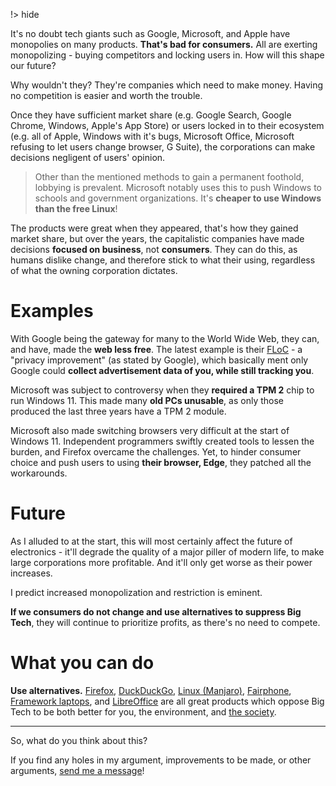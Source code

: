 !> hide

<head>
    <title>Monopolistic troubble</title>
    <meta name="permalinks" content="disabled"> <!-- part of JS on icelk.dev & kvarn.org, options: disabled|enabled|not-titles -->
    <meta name="description" content="Reasons why it's dangerous to have monopolies such as Google, Apple, and Microsoft.">
</head>

It's no doubt tech giants such as Google, Microsoft, and Apple have monopolies on many products.
**That's bad for consumers.**
All are exerting monopolizing - buying competitors and locking users in.
How will this shape our future?

Why wouldn't they? They're companies which need to make money. Having no competition is easier and worth the trouble.

Once they have sufficient market share (e.g. Google Search, Google Chrome, Windows, Apple's App Store)
or users locked in to their ecosystem (e.g. all of Apple, Windows with it's bugs, Microsoft Office, Microsoft refusing to let users change browser, G Suite), the corporations can make decisions negligent of users' opinion.

> Other than the mentioned methods to gain a permanent foothold, lobbying is prevalent. Microsoft notably uses this to push Windows to schools and government organizations.
> It's **cheaper to use Windows than the free Linux**!

The products were great when they appeared, that's how they gained market share, but over the years, the capitalistic companies have made decisions **focused on business**, not **consumers**.
They can do this, as humans dislike change, and therefore stick to what their using, regardless of what the owning corporation dictates.

# Examples

With Google being the gateway for many to the World Wide Web, they can, and have, made the **web less free**.
The latest example is their [FLoC](https://www.wired.com/story/google-floc-privacy-ad-tracking-explainer/) - a "privacy improvement" (as stated by Google), which basically ment only Google could **collect advertisement data of you, while still tracking you**.

Microsoft was subject to controversy when they **required a TPM 2** chip to run Windows 11.
This made many **old PCs unusable**, as only those produced the last three years have a TPM 2 module.

Microsoft also made switching browsers very difficult at the start of Windows 11.
Independent programmers swiftly created tools to lessen the burden, and Firefox overcame the challenges.
Yet, to hinder consumer choice and push users to using **their browser, Edge**, they patched all the workarounds.

# Future

As I alluded to at the start, this will most certainly affect the future of electronics -
it'll degrade the quality of a major piller of modern life, to make large corporations more profitable.
And it'll only get worse as their power increases.

I predict increased monopolization and restriction is eminent.

**If we consumers do not change and use alternatives to suppress Big Tech**, they will continue to prioritize profits, as there's no need to compete.

# What you can do

**Use alternatives.**
[Firefox](https://mozilla.org/en-GB/firefox/new/), [DuckDuckGo](https://duck.com/), [Linux (Manjaro)](https://manjaro.org/download/#kde-plasma), [Fairphone](https://www.fairphone.com/en/), [Framework laptops](https://frame.work/), and [LibreOffice](https://libreoffice.org/)
are all great products which oppose Big Tech to be both better for you, the environment, and [the society](bubbles.).

---

So, what do you think about this?

If you find any holes in my argument, improvements to be made, or other arguments, [send me a message](mailto:Icelk<main@icelk.dev>)!

